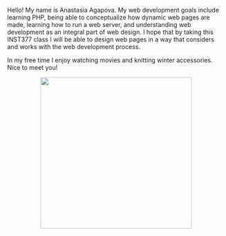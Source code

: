 Hello! My name is Anastasia Agapova. My web development goals include learning PHP, being able to conceptualize how dynamic web pages are made, learning how to run a web server, and understanding web development as an integral part of web design. I hope that by taking this INST377 class I will be able to design web pages in a way that considers and works with the web development process.

In my free time I enjoy watching movies and knitting winter accessories. Nice to meet you! 

<p align="center">
  <img src="http://www.centralsquareflorist.com/images/item/zoom_147205z-16101241450.jpg" width="350"/>
</p>
